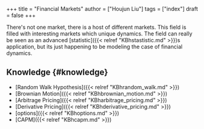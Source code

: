 +++
title = "Financial Markets"
author = ["Houjun Liu"]
tags = ["index"]
draft = false
+++

There's not one market, there is a host of different markets. This field is filled with interesting markets which unique dynamics. The field can really be seen as an advanced [statistic]({{< relref "KBhstastistic.md" >}})s application, but its just happening to be modeling the case of financial dynamics.


## Knowledge {#knowledge}

-   [Random Walk Hypothesis]({{< relref "KBhrandom_walk.md" >}})
-   [Brownian Motion]({{< relref "KBhbrownian_motion.md" >}})
-   [Arbitrage Pricing]({{< relref "KBharbitrage_pricing.md" >}})
-   [Derivative Pricing]({{< relref "KBhderivative_pricing.md" >}})
-   [options]({{< relref "KBhoptions.md" >}})
-   [CAPM]({{< relref "KBhcapm.md" >}})